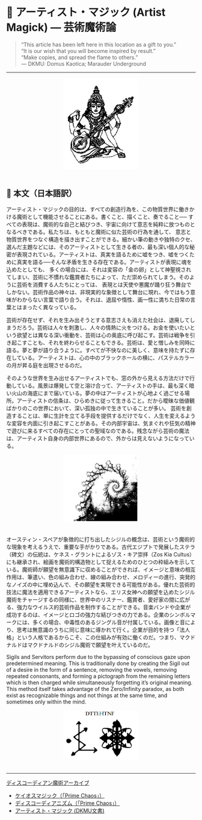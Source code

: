 # 🎨 アーティスト・マジック (Artist Magick) — 芸術魔術論

> “This article has been left here in this location as a gift to you.”  
> “It is our wish that you will become inspired by result.”  
> “Make copies, and spread the flame to others.”  
> — DKMU: Domus Kaotica; Marauder Underground

---

<div align="center">
<img src="artist_magic.png" width="200">
</div>
<br>

## 📜 本文（日本語訳）

アーティスト・マジックの目的は、すべての創造行為を、この物質世界に働きかける魔術として機能させることにある。書くこと、描くこと、奏でること──
すべての表現は、魔術的な自己と結びつき、宇宙に向けて意志を純粋に放つものとなるべきである。私たちは、もともと魔術に似た芸術の行為を通して、
意志と物質世界をつなぐ構造を描き出すことができる。細かい筆の動きや独特のクセ、選んだ主題などには、そのアーティストとして生きる者の、最も深い個人的な秘密が表現されている。アーティストは、真実を語るために嘘をつき、嘘をつくために真実を語る──そんな矛盾を生きる存在である。アーティストが表現に魂を込めたとしても、
多くの場合には、それは変容の「金の卵」として神聖視されてしまい、芸術に不慣れな鑑賞者たちによって、ただ崇められてしまう。そのように芸術を消費する人たちにとっては、
表現とは天使や悪魔が踊り狂う舞台でしかない。芸術作品の神々は、非現実的な象徴として舞台に現れ、今ではもう意味がわからない言葉で語り合う。それは、退屈や惰性、画一性に満ちた日常の言葉とはまったく異なっている。

芸術が存在せず、それを生み出そうとする意志さえも消えた社会は、退廃してしまうだろう。芸術は人々を刺激し、人々の情熱に火をつける。お金を使いたいという欲望とは異なる深い衝動を、芸術は心の奥底に呼び起こす。芸術は戦争を引き起こすことも、それを終わらせることもできる。芸術は、愛と憎しみを同時に語る。夢と夢が語り合うように。すべてが不快なのに美しく、意味を持たずに存在している。アーティストは、心の中のブラックホールの横に、パステルカラーの月が昇る庭を出現させるのだ。

そのような世界を生み出せるアーティストでも、窓の外から見える方法だけで行動している。風景は爆発して空と溶け合って、アーティストの手は、最も深く暗い火山の海底にまで届いている。夢の中はアーティストが心地よく過ごせる場所。アーティストの信条は、ひらめきに従って生きること。だから曖昧な価値観ばかりのこの世界において、深い孤独の中で生きていることが多い。 芸術を創造することは、単に生計を立てる手段を提供するだけでなく、人生を変えるような変容を内面に引き起こすことがある。その内部宇宙は、気まぐれや狂気の精神で遊びに来るすべての存在にとっての聖域なのである。残念ながら芸術の魔法は、アーティスト自身の内部世界にあるので、外からは見えないようになっている。

<div align="center">
<img src="atrist-magic-chaos.png" width="200">
</div>
<br>

オースティン・スペアが象徴的に打ち出したシジルの概念は、芸術という魔術的な現象を考えるうえで、重要な手がかりである。古代エジプトで発展したステラ（碑文）の伝統は、ケネス・グラントによるゾス・キア崇拝（Zos Kia Cultus）にも継承され、絵画を魔術的構造物として捉えるためのひとつの枠組みを示している。魔術師が願望を無意識下に収めることができれば、イメージと意味の相互作用は、筆遣い、色の組み合わせ、線の組み合わせ、メロディーの進行、突発的なノイズの中に埋め込んで、その願望を実現できる可能性がある。優れた芸術的技法に魔法を適用できるアーティストなら、エリス女神への願望を込めたシジル魔術をチャージするの同様に、世界中のリスナー、鑑賞者、愛好家の間に広がる、強力なウイルス的芸術作品を制作することができる。音楽バンドや企業が成功するのは、イメージとロゴの強力な結びつきの力である。企業のシンボルマークには、多くの場合、中毒性のあるジングル音が付属している。画像と音により、思考は無意識のうちに同じ意味に導かれて行く。企業が目的を持つ「法人格」という人格であるからこそ、この仕組みが有効に働くのだ。つまり、マクドナルドはマクドナルドのシジル魔術で願望を叶えているのだ。

Sigils and Servitors perform due to the bypassing of conscious gaze upon
predetermined meaning. This is traditionally done by creating the Sigil out of a desire
in the form of a sentence, removing the vowels, removing repeated consonants, and
forming a pictograph from the remaining letters which is then charged while
simultaneously forgetting it’s original meaning. This method itself takes advantage of
the Zero/Infinity paradox, as both exist as recognizable things and not things at the
same time, and sometimes only within the mind.

<div align="center">
<img src="dtti-htnf.png" width="200">
</div>
<br>

---

[ディスコーディアン魔術アーカイブ](https://github.com/ravensgate-tux/Discordianism_ksc/blob/main/README.md)

- [ケイオスマジック（「Prime Chaos」）](https://github.com/ravensgate-tux/sorcier_catalogue/blob/main/README.md#PHH00)  
- [ディスコーディアニズム（「Prime Chaos」）](https://github.com/ravensgate-tux/sorcier_catalogue/blob/main/README.md#PHH01)  
- [アーティスト・マジック (DKMU文書)](artist_magic.md)
